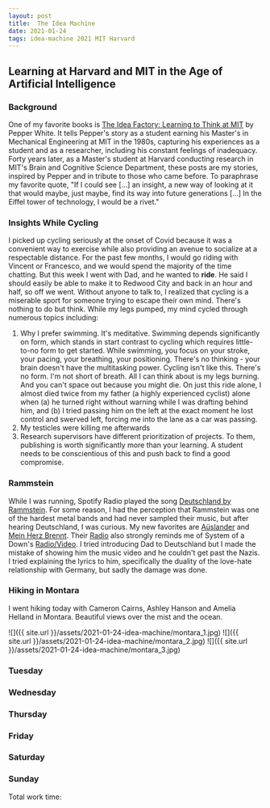 ```yaml
---
layout: post
title:  The Idea Machine
date: 2021-01-24
tags: idea-machine 2021 MIT Harvard
---
```


## Learning at Harvard and MIT in the Age of Artificial Intelligence

### Background

One of my favorite books is <a href="https://mitpress.mit.edu/books/idea-factory">
The Idea Factory: Learning to Think at MIT</a> by Pepper White. It tells Pepper's story
as a student earning his Master's in Mechanical Engineering at MIT in the 1980s,
capturing his experiences as a student and as a researcher, including his constant feelings of inadequacy.
Forty years later, as a Master's student at Harvard conducting research in MIT's Brain and Cognitive
Science Department, these posts are my stories, inspired by Pepper and in tribute to
those who came before. To paraphrase my favorite quote, "If I could see \[...\] an insight,
a new way of looking at it that would maybe, just maybe, find its way into future generations
\[...\] In the Eiffel tower of technology, I would be a rivet."

### Insights While Cycling

I picked up cycling seriously at the onset of Covid because it was a convenient way to exercise
while also providing an avenue to socialize at a respectable distance. For the past few months, 
I would go riding with Vincent or Francesco, and we would spend the majority of the time chatting.
But this week I went with Dad, and he wanted to __ride__. He said I should easily be able to make it to 
Redwood City and back in an hour and half, so off we went. Without anyone to talk to, I realized
that cycling is a miserable sport for someone trying to escape their own mind. There's nothing to do
but think. While my legs pumped, my mind cycled through numerous topics including: 

1. Why I prefer swimming. It's meditative. Swimming depends significantly on form, which stands in start contrast
   to cycling which requires little-to-no form to get started. While swimming, you focus on your stroke, your pacing,
   your breathing, your positioning. There's no thinking - your brain doesn't have the multitasking power.
   Cycling isn't like this. There's no form. I'm not short of breath. All I can think about is my legs burning. 
   And you can't space out because you might die. On just this ride alone, I almost died twice from my father 
   (a highly experienced cyclist) alone when (a) he turned right without warning while I was drafting behind him,
   and (b) I tried passing him on the left at the exact moment he lost control and swerved left, forcing me into
   the lane as a car was passing.
2. My testicles were killing me afterwards
3. Research supervisors have different prioritization of projects. To them, publishing is worth significantly 
   more than your learning. A student needs to be conscientious of this and push back to find a good compromise.
   
### Rammstein

While I was running, Spotify Radio played the song [Deutschland by Rammstein](https://www.youtube.com/watch?v=NeQM1c-XCDc).
For some reason, I had the perception that Rammstein was one of the hardest metal bands and had never sampled
their music, but after hearing Deutschland, I was curious. My new favorites are [Aüslander](https://www.youtube.com/watch?v=pat2c33sbog)
and [Mein Herz Brennt](https://www.youtube.com/watch?v=WXv31OmnKqQ). Their [Radio](https://www.youtube.com/watch?v=z0NfI2NeDHI)
also strongly reminds me of System of a Down's [Radio/Video](https://www.youtube.com/watch?v=nvHq4siXbPo).
I tried introducing Dad to Deutschland but I made the mistake of showing him the music video and he couldn't
get past the Nazis. I tried explaining the lyrics to him, specifically the duality of the love-hate relationship
with Germany, but sadly the damage was done.

### Hiking in Montara

I went hiking today with Cameron Cairns, Ashley Hanson and Amelia Helland in Montara. 
Beautiful views over the mist and the ocean.

![]({{ site.url }}/assets/2021-01-24-idea-machine/montara_1.jpg)
![]({{ site.url }}/assets/2021-01-24-idea-machine/montara_2.jpg)
![]({{ site.url }}/assets/2021-01-24-idea-machine/montara_3.jpg)


### Tuesday

### Wednesday

### Thursday

### Friday

### Saturday

### Sunday

Total work time: 
